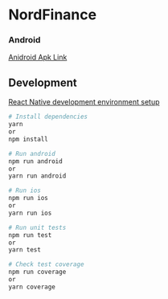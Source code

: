 # NordFinance

### Android

[Anidroid Apk Link](https://drive.google.com/file/d/1GMhQhfsXOoJcJOBo58aRxpfeQivfEFyo/view)

## Development

[React Native development environment setup](https://reactnative.dev/docs/environment-setup)

```bash
# Install dependencies
yarn
or
npm install
```

```bash
# Run android
npm run android
or
yarn run android
```

```bash
# Run ios
npm run ios
or
yarn run ios
```

```bash
# Run unit tests
npm run test
or
yarn test
```

```bash
# Check test coverage
npm run coverage
or
yarn coverage
```
